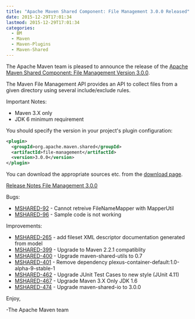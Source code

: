 ```yaml
---
title: "Apache Maven Shared Component: File Management 3.0.0 Released"
date: 2015-12-29T17:01:34
lastmod: 2015-12-29T17:01:34
categories:
  - BM
  - Maven
  - Maven-Plugins
  - Maven-Shared
---
```

The Apache Maven team is pleased to announce the release of the 
[Apache Maven Shared Component: File Management Version 3.0.0](https://maven.apache.org/shared/file-management/).

The Maven File Management API provides an API to collect files from a given
directory using several include/exclude rules.
 
Important Notes:

 * Maven 3.X only
 * JDK 6 minimum requirement

You should specify the version in your project's plugin configuration:

``` xml 
<plugin>
  <groupId>org.apache.maven.shared</groupId>
  <artifactId>file-management</artifactId>
  <version>3.0.0</version>
</plugin>
```

You can download the appropriate sources etc. from the [download page](https://maven.apache.org/shared/file-management/download.cgi).

<!-- more -->
 
[Release Notes File Management 3.0.0](https://issues.apache.org/jira/secure/ReleaseNote.jspa?projectId=12317922&amp;version=12331511
)

Bugs:

 * [MSHARED-92](https://issues.apache.org/jira/browse/MSHARED-92) -  Cannot retreive FileNameMapper with MapperUtil
 * [MSHARED-96](https://issues.apache.org/jira/browse/MSHARED-96) -  Sample code is not working

Improvements:

 * [MSHARED-265](https://issues.apache.org/jira/browse/MSHARED-265) -  add fileset XML descriptor documentation generated from model
 * [MSHARED-399](https://issues.apache.org/jira/browse/MSHARED-399) -  Upgrade to Maven 2.2.1 compatiblity
 * [MSHARED-400](https://issues.apache.org/jira/browse/MSHARED-400) -  Upgrade maven-shared-utils to 0.7
 * [MSHARED-401](https://issues.apache.org/jira/browse/MSHARED-401) -  Remove dependency plexus-container-default:1.0-alpha-9-stable-1
 * [MSHARED-462](https://issues.apache.org/jira/browse/MSHARED-462) -  Upgrade JUnit Test Cases to new style (JUnit 4.11)
 * [MSHARED-467](https://issues.apache.org/jira/browse/MSHARED-467) -  Upgrade Maven 3.X Only JDK 1.6
 * [MSHARED-474](https://issues.apache.org/jira/browse/MSHARED-474) -  Upgrade maven-shared-io to 3.0.0
 
Enjoy,
 
-The Apache Maven team
